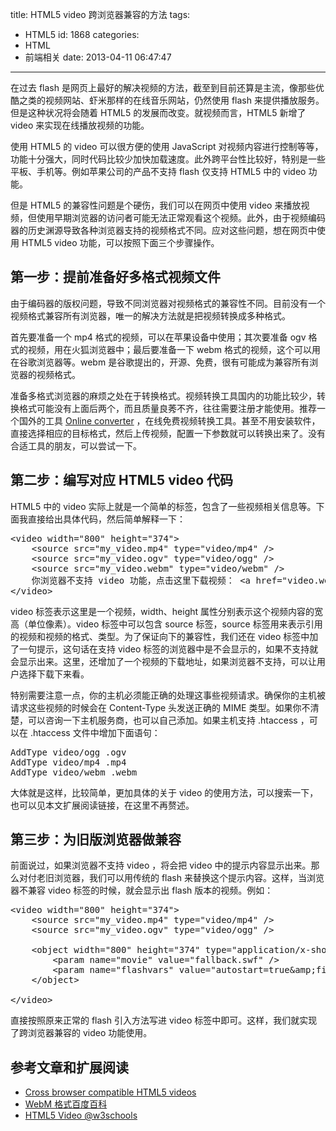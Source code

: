 title: HTML5 video 跨浏览器兼容的方法
tags:
  - HTML5
id: 1868
categories:
  - HTML
  - 前端相关
date: 2013-04-11 06:47:47
---

在过去 flash 是网页上最好的解决视频的方法，截至到目前还算是主流，像那些优酷之类的视频网站、虾米那样的在线音乐网站，仍然使用 flash 来提供播放服务。但是这种状况将会随着 HTML5 的发展而改变。就视频而言，HTML5 新增了 video 来实现在线播放视频的功能。

使用 HTML5 的 video 可以很方便的使用 JavaScript 对视频内容进行控制等等，功能十分强大，同时代码比较少加快加载速度。此外跨平台性比较好，特别是一些平板、手机等。例如苹果公司的产品不支持 flash 仅支持 HTML5 中的 video 功能。

但是 HTML5 的兼容性问题是个硬伤，我们可以在网页中使用 video 来播放视频，但使用早期浏览器的访问者可能无法正常观看这个视频。此外，由于视频编码器的历史渊源导致各种浏览器支持的视频格式不同。应对这些问题，想在网页中使用 HTML5 video 功能，可以按照下面三个步骤操作。

## 第一步：提前准备好多格式视频文件

由于编码器的版权问题，导致不同浏览器对视频格式的兼容性不同。目前没有一个视频格式兼容所有浏览器，唯一的解决方法就是把视频转换成多种格式。

首先要准备一个 mp4 格式的视频，可以在苹果设备中使用；其次要准备 ogv 格式的视频，用在火狐浏览器中；最后要准备一下 webm 格式的视频，这个可以用在谷歌浏览器等。webm 是谷歌提出的，开源、免费，很有可能成为兼容所有浏览器的视频格式。

准备多格式浏览器的麻烦之处在于转换格式。视频转换工具国内的功能比较少，转换格式可能没有上面后两个，而且质量良莠不齐，往往需要注册才能使用。推荐一个国外的工具 [Online converter](http://www.online-convert.com/) ，在线免费视频转换工具。甚至不用安装软件，直接选择相应的目标格式，然后上传视频，配置一下参数就可以转换出来了。没有合适工具的朋友，可以尝试一下。

## 第二步：编写对应 HTML5 video 代码

HTML5 中的 video 实际上就是一个简单的标签，包含了一些视频相关信息等。下面我直接给出具体代码，然后简单解释一下：
<pre>&lt;video width="800" height="374"&gt;
    &lt;source src="my_video.mp4" type="video/mp4" /&gt;
    &lt;source src="my_video.ogv" type="video/ogg" /&gt;
    &lt;source src="my_video.webm" type="video/webm" /&gt;
    你浏览器不支持 video 功能，点击这里下载视频： &lt;a href="video.webm"&amp;gt下载视频&lt;/a&amp;gt.
&lt;/video&gt;</pre>
video 标签表示这里是一个视频，width、height 属性分别表示这个视频内容的宽高（单位像素）。video 标签中可以包含 source 标签，source 标签用来表示引用的视频和视频的格式、类型。为了保证向下的兼容性，我们还在 video 标签中加了一句提示，这句话在支持 video 标签的浏览器中是不会显示的，如果不支持就会显示出来。这里，还增加了一个视频的下载地址，如果浏览器不支持，可以让用户选择下载下来看。

特别需要注意一点，你的主机必须能正确的处理这事些视频请求。确保你的主机被请求这些视频的时候会在 Content-Type 头发送正确的 MIME 类型。如果你不清楚，可以咨询一下主机服务商，也可以自己添加。如果主机支持 .htaccess ，可以在 .htaccess 文件中增加下面语句：
<pre>AddType video/ogg .ogv
AddType video/mp4 .mp4
AddType video/webm .webm</pre>
大体就是这样，比较简单，更加具体的关于 video 的使用方法，可以搜索一下，也可以见本文扩展阅读链接，在这里不再赘述。

## 第三步：为旧版浏览器做兼容

前面说过，如果浏览器不支持 video ，将会把 video 中的提示内容显示出来。那么对付老旧浏览器，我们可以用传统的 flash 来替换这个提示内容。这样，当浏览器不兼容 video 标签的时候，就会显示出 flash 版本的视频。例如：
<pre>&lt;video width="800" height="374"&gt;
	&lt;source src="my_video.mp4" type="video/mp4" /&gt;
	&lt;source src="my_video.ogv" type="video/ogg" /&gt;

	&lt;object width="800" height="374" type="application/x-shockwave-flash" data="fallback.swf"&gt;
		&lt;param name="movie" value="fallback.swf" /&gt;
		&lt;param name="flashvars" value="autostart=true&amp;amp;file=video.flv" /&gt;
	&lt;/object&gt;

&lt;/video&gt;</pre>
直接按照原来正常的 flash 引入方法写进 video 标签中即可。这样，我们就实现了跨浏览器兼容的 video 功能使用。

## 参考文章和扩展阅读

*   [Cross browser compatible HTML5 videos](http://www.catswhocode.com/blog/cross-browser-compatible-html5-videos)
*   [WebM 格式百度百科](http://baike.baidu.com/view/3655243.htm)
*   [HTML5 Video @w3schools](http://www.w3schools.com/html/html5_video.asp)